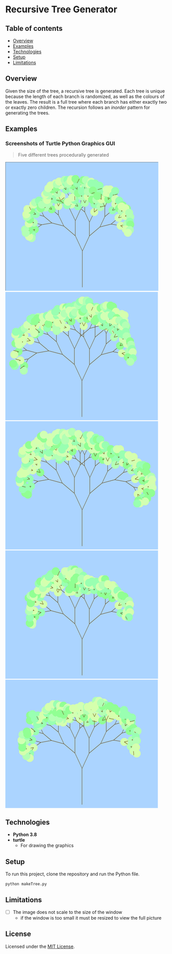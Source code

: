 # Recursive Tree Generator

## Table of contents
* [Overview](#overview)
* [Examples](#examples)
* [Technologies](#technologies)
* [Setup](#setup)
* [Limitations](#limitations)

## Overview
Given the size of the tree, a recursive tree is generated. Each tree is unique because the length of each branch is randomized, as well as the colours of the leaves. The result is a full tree where each branch has either exactly two or exactly zero children. The recursion follows an *inorder* pattern for generating the trees.

## Examples
### Screenshots of Turtle Python Graphics GUI

> Five different trees procedurally generated

![Image](pictures/tree1.png "Unique Recursive Trees!")
![Image](pictures/tree2.png "Unique Recursive Trees!")
![Image](pictures/tree3.png "Unique Recursive Trees!")
![Image](pictures/tree4.png "Unique Recursive Trees!")
![Image](pictures/tree5.png "Unique Recursive Trees!")

## Technologies
- **Python 3.8**
- **turtle**
  - For drawing the graphics

## Setup
To run this project, clone the repository and run the Python file.

    python makeTree.py

## Limitations
- [ ] The image does not scale to the size of the window
  - if the window is too small it must be resized to view the full picture

## License
Licensed under the [MIT License](LICENSE).
